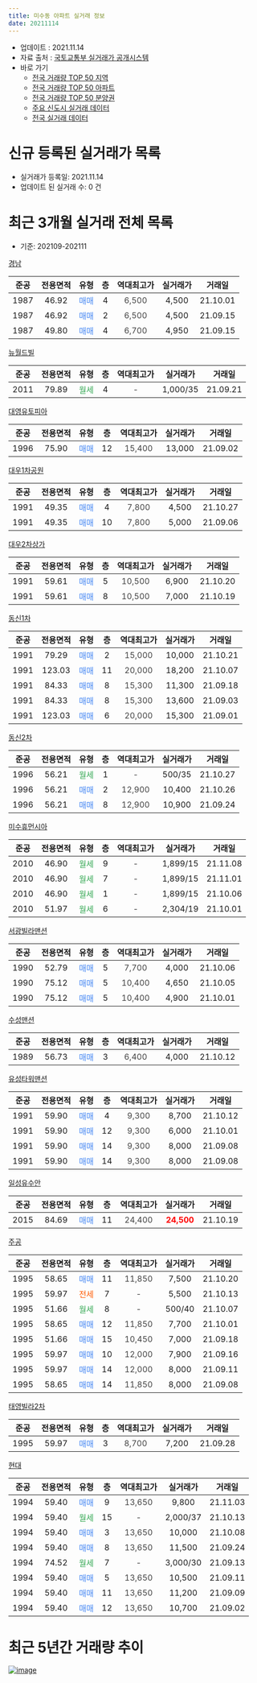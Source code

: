 ```yaml
---
title: 미수동 아파트 실거래 정보
date: 20211114
---
```


* 업데이트 : 2021.11.14
* 자료 출처 : [국토교통부 실거래가 공개시스템](http://rt.molit.go.kr)
* 바로 가기
    * [전국 거래량 TOP 50 지역](https://apt-info.github.io/apt-trade-info/tr)
    * [전국 거래량 TOP 50 아파트](https://apt-info.github.io/apt-trade-info/ta)
    * [전국 거래량 TOP 50 분양권](https://apt-info.github.io/apt-trade-info/tb)
    * [주요 신도시 실거래 데이터](https://apt-info.github.io/apt-trade-info/newtown)
    * [전국 실거래 데이터](https://apt-info.github.io/apt-trade-info/all)



<script async src="https://pagead2.googlesyndication.com/pagead/js/adsbygoogle.js"></script>
<!-- 기본광고 -->
<ins class="adsbygoogle"
     style="display:block"
     data-ad-client="ca-pub-1142216861245946"
     data-ad-slot="4805727019"
     data-ad-format="auto"
     data-full-width-responsive="true"></ins>
<script>
     (adsbygoogle = window.adsbygoogle || []).push({});
</script>


# 신규 등록된 실거래가 목록

* 실거래가 등록일: 2021.11.14
* 업데이트 된 실거래 수: 0 건




<script async src="https://pagead2.googlesyndication.com/pagead/js/adsbygoogle.js"></script>
<!-- 기본광고 -->
<ins class="adsbygoogle"
     style="display:block"
     data-ad-client="ca-pub-1142216861245946"
     data-ad-slot="4805727019"
     data-ad-format="auto"
     data-full-width-responsive="true"></ins>
<script>
     (adsbygoogle = window.adsbygoogle || []).push({});
</script>


# 최근 3개월 실거래 전체 목록
* 기준: 202109-202111


[경남](https://search.naver.com/search.naver?query=%EA%B2%BD%EB%82%A8)

|준공|전용면적|유형|층|역대최고가|실거래가|거래일|
|:---:|:---:|:---:|:---:|:---:|:---:|:---:|
|1987|46.92|<span style="color:#4285F3">매매</span>|4|<span style="color:#444444">6,500</span>|4,500|21.10.01|
|1987|46.92|<span style="color:#4285F3">매매</span>|2|<span style="color:#444444">6,500</span>|4,500|21.09.15|
|1987|49.80|<span style="color:#4285F3">매매</span>|4|<span style="color:#444444">6,700</span>|4,950|21.09.15|

[뉴월드빌](https://search.naver.com/search.naver?query=%EB%89%B4%EC%9B%94%EB%93%9C%EB%B9%8C)

|준공|전용면적|유형|층|역대최고가|실거래가|거래일|
|:---:|:---:|:---:|:---:|:---:|:---:|:---:|
|2011|79.89|<span style="color:#34A853">월세</span>|4|<span style="color:#444444">-</span>|1,000/35|21.09.21|

[대영유토피아](https://search.naver.com/search.naver?query=%EB%8C%80%EC%98%81%EC%9C%A0%ED%86%A0%ED%94%BC%EC%95%84)

|준공|전용면적|유형|층|역대최고가|실거래가|거래일|
|:---:|:---:|:---:|:---:|:---:|:---:|:---:|
|1996|75.90|<span style="color:#4285F3">매매</span>|12|<span style="color:#444444">15,400</span>|13,000|21.09.02|

[대우1차공원](https://search.naver.com/search.naver?query=%EB%8C%80%EC%9A%B01%EC%B0%A8%EA%B3%B5%EC%9B%90)

|준공|전용면적|유형|층|역대최고가|실거래가|거래일|
|:---:|:---:|:---:|:---:|:---:|:---:|:---:|
|1991|49.35|<span style="color:#4285F3">매매</span>|4|<span style="color:#444444">7,800</span>|4,500|21.10.27|
|1991|49.35|<span style="color:#4285F3">매매</span>|10|<span style="color:#444444">7,800</span>|5,000|21.09.06|

[대우2차상가](https://search.naver.com/search.naver?query=%EB%8C%80%EC%9A%B02%EC%B0%A8%EC%83%81%EA%B0%80)

|준공|전용면적|유형|층|역대최고가|실거래가|거래일|
|:---:|:---:|:---:|:---:|:---:|:---:|:---:|
|1991|59.61|<span style="color:#4285F3">매매</span>|5|<span style="color:#444444">10,500</span>|6,900|21.10.20|
|1991|59.61|<span style="color:#4285F3">매매</span>|8|<span style="color:#444444">10,500</span>|7,000|21.10.19|

[동신1차](https://search.naver.com/search.naver?query=%EB%8F%99%EC%8B%A01%EC%B0%A8)

|준공|전용면적|유형|층|역대최고가|실거래가|거래일|
|:---:|:---:|:---:|:---:|:---:|:---:|:---:|
|1991|79.29|<span style="color:#4285F3">매매</span>|2|<span style="color:#444444">15,000</span>|10,000|21.10.21|
|1991|123.03|<span style="color:#4285F3">매매</span>|11|<span style="color:#444444">20,000</span>|18,200|21.10.07|
|1991|84.33|<span style="color:#4285F3">매매</span>|8|<span style="color:#444444">15,300</span>|11,300|21.09.18|
|1991|84.33|<span style="color:#4285F3">매매</span>|8|<span style="color:#444444">15,300</span>|13,600|21.09.03|
|1991|123.03|<span style="color:#4285F3">매매</span>|6|<span style="color:#444444">20,000</span>|15,300|21.09.01|

[동신2차](https://search.naver.com/search.naver?query=%EB%8F%99%EC%8B%A02%EC%B0%A8)

|준공|전용면적|유형|층|역대최고가|실거래가|거래일|
|:---:|:---:|:---:|:---:|:---:|:---:|:---:|
|1996|56.21|<span style="color:#34A853">월세</span>|1|<span style="color:#444444">-</span>|500/35|21.10.27|
|1996|56.21|<span style="color:#4285F3">매매</span>|2|<span style="color:#444444">12,900</span>|10,400|21.10.26|
|1996|56.21|<span style="color:#4285F3">매매</span>|8|<span style="color:#444444">12,900</span>|10,900|21.09.24|

[미수휴먼시아](https://search.naver.com/search.naver?query=%EB%AF%B8%EC%88%98%ED%9C%B4%EB%A8%BC%EC%8B%9C%EC%95%84)

|준공|전용면적|유형|층|역대최고가|실거래가|거래일|
|:---:|:---:|:---:|:---:|:---:|:---:|:---:|
|2010|46.90|<span style="color:#34A853">월세</span>|9|<span style="color:#444444">-</span>|1,899/15|21.11.08|
|2010|46.90|<span style="color:#34A853">월세</span>|7|<span style="color:#444444">-</span>|1,899/15|21.11.01|
|2010|46.90|<span style="color:#34A853">월세</span>|1|<span style="color:#444444">-</span>|1,899/15|21.10.06|
|2010|51.97|<span style="color:#34A853">월세</span>|6|<span style="color:#444444">-</span>|2,304/19|21.10.01|

[서광빌라맨션](https://search.naver.com/search.naver?query=%EC%84%9C%EA%B4%91%EB%B9%8C%EB%9D%BC%EB%A7%A8%EC%85%98)

|준공|전용면적|유형|층|역대최고가|실거래가|거래일|
|:---:|:---:|:---:|:---:|:---:|:---:|:---:|
|1990|52.79|<span style="color:#4285F3">매매</span>|5|<span style="color:#444444">7,700</span>|4,000|21.10.06|
|1990|75.12|<span style="color:#4285F3">매매</span>|5|<span style="color:#444444">10,400</span>|4,650|21.10.05|
|1990|75.12|<span style="color:#4285F3">매매</span>|5|<span style="color:#444444">10,400</span>|4,900|21.10.01|

[수성맨션](https://search.naver.com/search.naver?query=%EC%88%98%EC%84%B1%EB%A7%A8%EC%85%98)

|준공|전용면적|유형|층|역대최고가|실거래가|거래일|
|:---:|:---:|:---:|:---:|:---:|:---:|:---:|
|1989|56.73|<span style="color:#4285F3">매매</span>|3|<span style="color:#444444">6,400</span>|4,000|21.10.12|

[유성타워맨션](https://search.naver.com/search.naver?query=%EC%9C%A0%EC%84%B1%ED%83%80%EC%9B%8C%EB%A7%A8%EC%85%98)

|준공|전용면적|유형|층|역대최고가|실거래가|거래일|
|:---:|:---:|:---:|:---:|:---:|:---:|:---:|
|1991|59.90|<span style="color:#4285F3">매매</span>|4|<span style="color:#444444">9,300</span>|8,700|21.10.12|
|1991|59.90|<span style="color:#4285F3">매매</span>|12|<span style="color:#444444">9,300</span>|6,000|21.10.01|
|1991|59.90|<span style="color:#4285F3">매매</span>|14|<span style="color:#444444">9,300</span>|8,000|21.09.08|
|1991|59.90|<span style="color:#4285F3">매매</span>|14|<span style="color:#444444">9,300</span>|8,000|21.09.08|

[일성유수안](https://search.naver.com/search.naver?query=%EC%9D%BC%EC%84%B1%EC%9C%A0%EC%88%98%EC%95%88)

|준공|전용면적|유형|층|역대최고가|실거래가|거래일|
|:---:|:---:|:---:|:---:|:---:|:---:|:---:|
|2015|84.69|<span style="color:#4285F3">매매</span>|11|<span style="color:#444444">24,400</span>|<b><span style="color:#FF0000">24,500</span></b>|21.10.19|

[주공](https://search.naver.com/search.naver?query=%EC%A3%BC%EA%B3%B5)

|준공|전용면적|유형|층|역대최고가|실거래가|거래일|
|:---:|:---:|:---:|:---:|:---:|:---:|:---:|
|1995|58.65|<span style="color:#4285F3">매매</span>|11|<span style="color:#444444">11,850</span>|7,500|21.10.20|
|1995|59.97|<span style="color:#FF5A00">전세</span>|7|<span style="color:#444444">-</span>|5,500|21.10.13|
|1995|51.66|<span style="color:#34A853">월세</span>|8|<span style="color:#444444">-</span>|500/40|21.10.07|
|1995|58.65|<span style="color:#4285F3">매매</span>|12|<span style="color:#444444">11,850</span>|7,700|21.10.01|
|1995|51.66|<span style="color:#4285F3">매매</span>|15|<span style="color:#444444">10,450</span>|7,000|21.09.18|
|1995|59.97|<span style="color:#4285F3">매매</span>|10|<span style="color:#444444">12,000</span>|7,900|21.09.16|
|1995|59.97|<span style="color:#4285F3">매매</span>|14|<span style="color:#444444">12,000</span>|8,000|21.09.11|
|1995|58.65|<span style="color:#4285F3">매매</span>|14|<span style="color:#444444">11,850</span>|8,000|21.09.08|

[태영빌라2차](https://search.naver.com/search.naver?query=%ED%83%9C%EC%98%81%EB%B9%8C%EB%9D%BC2%EC%B0%A8)

|준공|전용면적|유형|층|역대최고가|실거래가|거래일|
|:---:|:---:|:---:|:---:|:---:|:---:|:---:|
|1995|59.97|<span style="color:#4285F3">매매</span>|3|<span style="color:#444444">8,700</span>|7,200|21.09.28|

[현대](https://search.naver.com/search.naver?query=%ED%98%84%EB%8C%80)

|준공|전용면적|유형|층|역대최고가|실거래가|거래일|
|:---:|:---:|:---:|:---:|:---:|:---:|:---:|
|1994|59.40|<span style="color:#4285F3">매매</span>|9|<span style="color:#444444">13,650</span>|9,800|21.11.03|
|1994|59.40|<span style="color:#34A853">월세</span>|15|<span style="color:#444444">-</span>|2,000/37|21.10.13|
|1994|59.40|<span style="color:#4285F3">매매</span>|3|<span style="color:#444444">13,650</span>|10,000|21.10.08|
|1994|59.40|<span style="color:#4285F3">매매</span>|8|<span style="color:#444444">13,650</span>|11,500|21.09.24|
|1994|74.52|<span style="color:#34A853">월세</span>|7|<span style="color:#444444">-</span>|3,000/30|21.09.13|
|1994|59.40|<span style="color:#4285F3">매매</span>|5|<span style="color:#444444">13,650</span>|10,500|21.09.11|
|1994|59.40|<span style="color:#4285F3">매매</span>|11|<span style="color:#444444">13,650</span>|11,200|21.09.09|
|1994|59.40|<span style="color:#4285F3">매매</span>|12|<span style="color:#444444">13,650</span>|10,700|21.09.02|



<script async src="https://pagead2.googlesyndication.com/pagead/js/adsbygoogle.js"></script>
<!-- 기본광고 -->
<ins class="adsbygoogle"
     style="display:block"
     data-ad-client="ca-pub-1142216861245946"
     data-ad-slot="4805727019"
     data-ad-format="auto"
     data-full-width-responsive="true"></ins>
<script>
     (adsbygoogle = window.adsbygoogle || []).push({});
</script>


# 최근 5년간 거래량 추이


<div style="width:100%;">
    <canvas id="deal_progress" height="200"></canvas>
</div>

<script>
new Chart(document.getElementById("deal_progress"), {
    type: 'line',
    data: {
        labels: ['16.01','16.02','16.03','16.04','16.05','16.06','16.07','16.08','16.09','16.10','16.11','16.12','17.01','17.02','17.03','17.04','17.05','17.06','17.07','17.08','17.09','17.10','17.11','17.12','18.01','18.02','18.03','18.04','18.05','18.06','18.07','18.08','18.09','18.10','18.11','18.12','19.01','19.02','19.03','19.04','19.05','19.06','19.07','19.08','19.09','19.10','19.11','19.12','20.01','20.02','20.03','20.04','20.05','20.06','20.07','20.08','20.09','20.10','20.11','20.12','21.01','21.02','21.03','21.04','21.05','21.06','21.07','21.08','21.09','21.10','21.11'],
        datasets: [{
            label: '매매/분양권',
            data: [51,40,35,29,29,27,24,13,18,24,17,16,13,18,18,9,16,18,23,18,22,10,9,13,12,9,9,15,10,10,10,12,15,6,13,8,17,9,27,17,16,10,12,13,6,9,13,17,10,25,14,15,14,16,9,10,10,14,12,13,14,15,24,25,17,16,13,21,19,17,1],
            borderColor: "rgba(66, 133, 243, 1)",
            backgroundColor: "rgba(66, 133, 243, 0.05)",
            borderWidth: 1,
            pointRadius: 0,
            fill: false,
            lineTension: 0
        },{
            label: '전/월세',
            data: [10,7,10,8,10,8,10,36,7,9,8,7,8,11,8,4,15,4,4,3,7,3,3,4,5,5,7,9,2,6,9,14,9,6,9,5,9,11,10,8,11,11,9,7,9,4,5,10,10,5,12,3,8,4,6,23,9,6,7,6,6,5,8,8,8,8,3,6,2,6,2],
            borderColor: "rgba(255, 90, 0, 1)",
            backgroundColor: "rgba(255, 90, 0, 0.05)",
            borderWidth: 1,
            pointRadius: 0,
            fill: false,
            lineTension: 0
        },{
            label: '합계',
            data: [61,47,45,37,39,35,34,49,25,33,25,23,21,29,26,13,31,22,27,21,29,13,12,17,17,14,16,24,12,16,19,26,24,12,22,13,26,20,37,25,27,21,21,20,15,13,18,27,20,30,26,18,22,20,15,33,19,20,19,19,20,20,32,33,25,24,16,27,21,23,3],
            borderColor: "rgba(0, 0, 0, 1)",
            backgroundColor: "rgba(0, 0, 0, 0.03)",
            borderWidth: 0.1,
            pointRadius: 0,
            fill: true,
            lineTension: 0
        }
        ]
    },
    options: {
        responsive: true,
        title: {
            display: false
        },
        tooltips: {
            mode: 'index',
            intersect: false
        },
        hover: {
            mode: 'nearest',
            intersect: true
        },
        scales: {
            xAxes: [{
                display: true,
                scaleLabel: {
                    display: true,
                    labelString: '년/월'
                }
            }],
            yAxes: [{
                display: true,
                ticks: {
                    suggestedMin: 0,
                },
                scaleLabel: {
                    display: true,
                    labelString: '실거래 수'
                }
            }]
        }
    }
});

</script>


[![image](https://apt-info.github.io/images/2020-01-03-apt-trade-info/1024x500.png)](https://play.google.com/store/apps/details?id=com.aptinfo.apttradeinfo)

